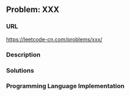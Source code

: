 ## Problem: XXX

### URL

https://leetcode-cn.com/problems/xxx/

### Description

### Solutions

### Programming Language Implementation

